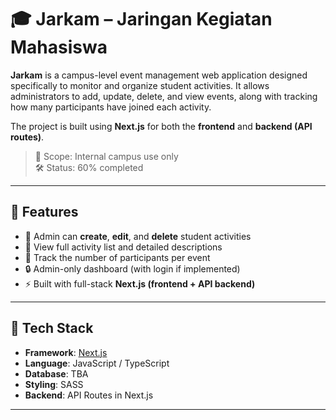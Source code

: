 # 🎓 Jarkam – Jaringan Kegiatan Mahasiswa

**Jarkam** is a campus-level event management web application designed specifically to monitor and organize student activities. It allows administrators to add, update, delete, and view events, along with tracking how many participants have joined each activity.

The project is built using **Next.js** for both the **frontend** and **backend (API routes)**.

> 📆 Scope: Internal campus use only  
> 🛠 Status: 60% completed

---

## 🚀 Features

- 📅 Admin can **create**, **edit**, and **delete** student activities
- 👀 View full activity list and detailed descriptions
- 👥 Track the number of participants per event
- 🔒 Admin-only dashboard (with login if implemented)
- ⚡ Built with full-stack **Next.js (frontend + API backend)**

---

## 🧰 Tech Stack

- **Framework**: [Next.js](https://nextjs.org/)
- **Language**: JavaScript / TypeScript
- **Database**: TBA
- **Styling**: SASS
- **Backend**: API Routes in Next.js

---


